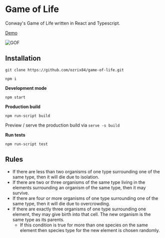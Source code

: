 # Game of Life
Conway's Game of Life written in React and Typescript.

[Demo](http://161.35.55.69/game-of-life)

![GOF](https://user-images.githubusercontent.com/78653736/107159815-af2c7480-6992-11eb-90f4-a665cff9d783.gif)

## Installation
`git clone https://github.com/ozrix84/game-of-life.git`

`npm i`

**Development mode**

`npm start`

**Production build**

`npm run-script build`

Preview / serve the production build via `serve -s build`

**Run tests**

`npm run-script test`


## Rules
- If there are less than two organisms of one type surrounding one of the same type, then it will die due to isolation.
- If there are two or three organisms of the same type living in the elements surrounding an organism of the same type, then it may survive.
- If there are four or more organisms of one type surrounding one of the same type, then it will die due to overcrowding.
- If there are exactly three organisms of one type surrounding one element, they may give birth into that cell. The new organism is the same type as its parents.
  - If this condition is true for more than one species on the same element then species type for the new element is chosen randomly.
